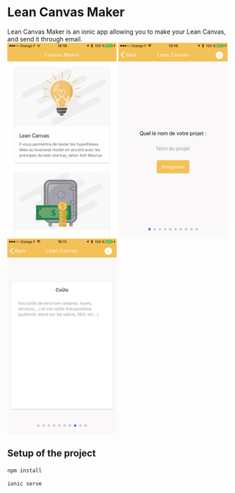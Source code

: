 # Lean Canvas Maker

Lean Canvas Maker is an ionic app allowing you to make your Lean Canvas, and send it through email.  
<img src="./resources/screenshots/Image-uploaded-from-iOSx2.png" width="250">
<img src="./resources/screenshots/Image-uploaded-from-iOS-(1)x2.png" width="250">
<img src="./resources/screenshots/Image-uploaded-from-iOS-(2)x2.png" width="250">


## Setup of the project


```
npm install
```
```
ionic serve
```
